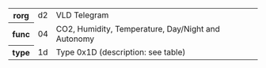 <table>
    <tr>
      <th>rorg</th>
      <td>d2</td>
      <td>VLD Telegram</td>
    </tr>
    <tr>
      <th>func</th>
      <td>04</td>
      <td>CO2, Humidity, Temperature, Day/Night and Autonomy</td>
    </tr>
    <tr>
      <th>type</th>
      <td>1d</td>
      <td>Type 0x1D (description: see table)</td>
    </tr>
  </table>